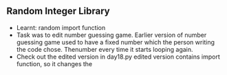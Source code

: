 ## Random Integer Library
- Learnt: random import function
- Task was to edit number guessing game. Earlier version of number guessing game used to have a fixed number which the person writing the code chose. Thenumber every time it starts looping again.
- Check out the edited version in day18.py edited version contains import function, so it changes the 
